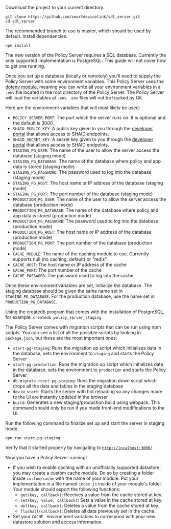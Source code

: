 Download the project to your current directory.
```
git clone https://github.com/smartdevicelink/sdl_server.git
cd sdl_server
```
The recommended branch to use is master, which should be used by default. Install dependencies.
```
npm install
```

The new version of the Policy Server requires a SQL database. Currently the only supported implementation is PostgreSQL. This guide will not cover how to get one running.

Once you set up a database (locally or remotely) you'll need to supply the Policy Server with some environment variables. This Policy Server uses the [dotenv module](https://www.npmjs.com/package/dotenv), meaning you can write all your environment variables in a `.env` file located in the root directory of the Policy Server. The Policy Server will load the variables at `.env`. `.env` files will not be tracked by Git.

Here are the environment variables that will most likely be used:

* `POLICY_SERVER_PORT`: The port which the server runs on. It is optional and the default is 3000.
* `SHAID_PUBLIC_KEY`: A public key given to you through the [developer portal](https://smartdevicelink.com/) that allows access to SHAID endpoints.
* `SHAID_SECRET_KEY`: A secret key given to you through the [developer portal](https://smartdevicelink.com/) that allows access to SHAID endpoints.
* `STAGING_PG_USER`: The name of the user to allow the server access the database (staging mode)
* `STAGING_PG_DATABASE`: The name of the database where policy and app data is stored (staging mode)
* `STAGING_PG_PASSWORD`: The password used to log into the database (staging mode)
* `STAGING_PG_HOST`: The host name or IP address of the database (staging mode)
* `STAGING_PG_PORT`: The port number of the database (staging mode)
* `PRODUCTION_PG_USER`: The name of the user to allow the server access the database (production mode)
* `PRODUCTION_PG_DATABASE`: The name of the database where policy and app data is stored (production mode)
* `PRODUCTION_PG_PASSWORD`: The password used to log into the database (production mode)
* `PRODUCTION_PG_HOST`: The host name or IP address of the database (production mode)
* `PRODUCTION_PG_PORT`: The port number of the database (production mode)
* `CACHE_MODULE`: The name of the caching module to use. Currently supports null (no caching, default) or "redis".
* `CACHE_HOST`: The host name or IP address of the cache
* `CACHE_PORT`: The port number of the cache
* `CACHE_PASSWORD`: The password used to log into the cache

Once these environment variables are set, initialize the database. The staging database should be given the same name set in `STAGING_PG_DATABASE`. For the production database, use the name set in `PRODUCTION_PG_DATABASE`.

Using the createdb program that comes with the installation of PostgreSQL, for example:
`createdb policy_server_staging`

The Policy Server comes with migration scripts that can be run using npm scripts. You can see a list of all the possible scripts by looking in `package.json`, but these are the most important ones:

* `start-pg-staging`: Runs the migration up script which initializes data in the database, sets the environment to `staging` and starts the Policy Server
* `start-pg-production`: Runs the migration up script which initializes data in the database, sets the environment to `production` and starts the Policy Server
* `db-migrate-reset-pg-staging`: Runs the migration down script which drops all the data and tables in the staging database
* `dev` or `start`: Starts the server with hot reloading so any changes made to the UI are instantly updated in the browser
* `build`: Generates a new staging/production build using webpack. This command should only be run if you made front-end modifications to the UI.

Run the following command to finalize set up and start the server in staging mode.

`npm run start-pg-staging`

Verify that it started properly by navigating to <a href="http://localhost:3000/">`http://localhost:3000/`</a>

Now you have a Policy Server running!


* If you wish to enable caching with an unofficially supported datastore, you may create a custom cache module. Do so by creating a folder inside `custom/cache` with the name of your module. Put your implementation in a file named `index.js` inside of your module's folder. Your module should export the following functions:
    * `get(key, callback)`: Receives a value from the cache stored at key.
    * `set(key, value, callback)`: Sets a value in the cache stored at key.
    * `del(key, callback)`: Deletes a value from the cache stored at key.
    * `flushall(callback)`: Deletes all data previously set in the cache.
* Set your `CACHE_` environment variables to correspond with your new datastore solution and access information.
